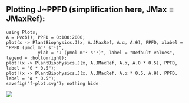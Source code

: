
## Plotting J~PPFD (simplification here, JMax = JMaxRef):

```@example
using Plots;
A = Fvcb(); PPFD = 0:100:2000;
plot(x -> PlantBiophysics.J(x, A.JMaxRef, A.α, A.θ), PPFD, xlabel = "PPFD (μmol m⁻² s⁻¹)",
            ylab = "J (μmol m⁻² s⁻¹)", label = "Default values", legend = :bottomright);
plot!(x -> PlantBiophysics.J(x, A.JMaxRef, A.α, A.θ * 0.5), PPFD, label = "θ * 0.5");
plot!(x -> PlantBiophysics.J(x, A.JMaxRef, A.α * 0.5, A.θ), PPFD, label = "α * 0.5");
savefig("f-plot.svg"); nothing hide
```

![](f-plot.svg)
